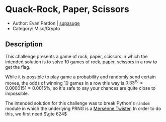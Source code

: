 # Quack-Rock, Paper, Scissors
- Author: Evan Pardon | [supasuge](https://github.com/supasuge)
- Category: Misc/Crypto

## Description

This challenge presents a game of rock, paper, scissors in which the intended solution is to solve 10 games of rock, paper, scissors in a row to get the flag.

While it is possible to play game a probability and randomly send certain moves, the odds of winning 10 games in a row this way is $0.33^{10}=0.0000151=0.0015$%, so it's safe to say your chances are quite close to impossible.

The intended solution for this challenge was to break Python's `random` module in which the underlying PRNG is a [Mersenne Twister](https://en.wikipedia.org/wiki/Mersenne_Twister). In order to do this, we first need $\gte 624$
